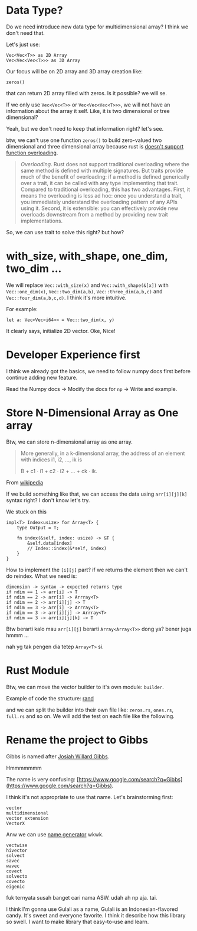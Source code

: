 # Data Type?
Do we need introduce new data type for multidimensional array?
I think we don't need that.

Let's just use:

    Vec<Vec<T>> as 2D Array
    Vec<Vec<Vec<T>>> as 3D Array

Our focus will be on 2D array and 3D array creation like:

    zeros()

that can return 2D array filled with zeros. Is it possible?
we will se.

If we only use `Vec<Vec<T>>` or `Vec<Vec<Vec<T>>>`, we will
not have an information about the array it self. Like, it is
two dimensional or tree dimensional?

Yeah, but we don't need to keep that information right?
let's see.

btw, we can't use one function `zeros()` to build zero-valued
two dimensional and three dimensional array because rust
is [doesn't support function overloading](https://blog.rust-lang.org/2015/05/11/traits.html).

> *Overloading*. Rust does not support traditional overloading
> where the same method is defined with multiple signatures.
> But traits provide much of the benefit of overloading: if
> a method is defined generically over a trait, it can be
> called with any type implementing that trait. Compared to
> traditional overloading, this has two advantages. First,
> it means the overloading is less ad hoc: once you understand
> a trait, you immediately understand the overloading pattern
> of any APIs using it. Second, it is extensible: you can
> effectively provide new overloads downstream from a method
> by providing new trait implementations.

So, we can use trait to solve this right? but how?

# with_size, with_shape, one_dim, two_dim ...

We will replace `Vec::with_size(x)` and `Vec::with_shape(&[x])`
with `Vec::one_dim(x)`, `Vec::two_dim(a,b)`, `Vec::three_dim(a,b,c)`
and `Vec::four_dim(a,b,c,d)`. I think it's more intuitive.

For example:

```
let a: Vec<Vec<i64>> = Vec::two_dim(x, y)
```

It clearly says, initialize 2D vector. Oke, Nice!

# Developer Experience first
I think we already got the basics, we need to follow numpy docs
first before continue adding new feature.

Read the Numpy docs -> Modify the docs for `np` -> Write
and example.

# Store N-Dimensional Array as One array
Btw, we can store n-dimensional array as one array.

> More generally, in a k-dimensional array, the address of an
> element with indices i1, i2, ..., ik is
>
> B + c1 · i1 + c2 · i2 + ... + ck · ik.
>

From [wikipedia](https://en.wikipedia.org/wiki/Array_data_structure#Multidimensional_arrays)

If we build something like that, we can access the data using `arr[i][j][k]`
syntax right? I don't know let's try.

We stuck on this

    impl<T> Index<usize> for Array<T> {
        type Output = T;

        fn index(&self, index: usize) -> &T {
            &self.data[index]
            // Index::index(&*self, index)
        }
    }

How to implement the `[i][j]` part? if we returns the element
then we can't do reindex. What we need is:

    dimension -> syntax -> expected returns type
    if ndim == 1 -> arr[i] -> T
    if ndim == 2 -> arr[i] -> Arrray<T>
    if ndim == 2 -> arr[i][j] -> T
    if ndim == 3 -> arr[i] -> Arrray<T>
    if ndim == 3 -> arr[i][j] -> Arrray<T>
    if ndim == 3 -> arr[i][j][k] -> T

Btw berarti kalo mau `arr[i][j]` berarti `Array<Array<T>>` dong ya?
bener juga hmmm ...

nah yg tak pengen dia tetep `Array<T>` si.


# Rust Module
Btw, we can move the vector builder to it's own module: `builder`.

Example of code the structure: [rand]

[rand]: https://github.com/rust-random/rand/tree/master/src

and we can split the builder into their own file like: `zeros.rs`,
`ones.rs`, `full.rs` and so on. We will add the test on each file
like the following.

# Rename the project to Gibbs

Gibbs is named after [Josiah Willard Gibbs](https://www.britannica.com/science/vector-mathematics).

Hmmmmmmm

The name is very confusing:
[https://www.google.com/search?q=Gibbs](https://www.google.com/search?q=Gibbs).

I think it's not appropriate to use that name. Let's brainstorming first:

```
vector
multidimensional
vector extension
VectorX
```

Anw we can use [name generator](https://namelix.com/app/?keywords=science+vector+operations)
wkwk.

```
vectwise
hivector
solvect
savec
wavec
covect
solvecto
covecto
eigenic
```

fuk ternyata susah banget cari nama ASW.
udah ah np aja. tai.

I think I'm gonna use Gulali as a name,
Gulali is an Indonesian-flavored candy.
It's sweet and everyone favorite. I think it
describe how this library so swell. I want to
make library that easy-to-use and learn.
